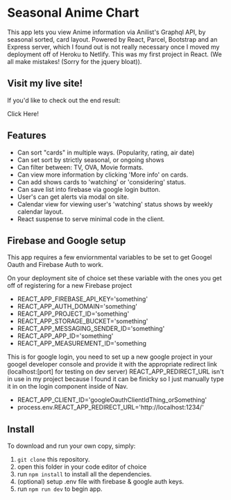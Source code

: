 # Seasonal Anime Chart

This app lets you view Anime information via Anilist's Graphql API, by seasonal sorted, card layout.
Powered by React, Parcel, Bootstrap and an Express server, which I found out is not really necessary once I moved my deployment off of Heroku to Netlify.
This was my first project in React.
(We all make mistakes! (Sorry for the jquery bloat)).

## Visit my live site!

If you'd like to check out the end result:

<link href="https://react-anime.netlify.app">Click Here!</link>

## Features

- Can sort "cards" in multiple ways. (Popularity, rating, air date)
- Can set sort by strictly seasonal, or ongoing shows
- Can filter between: TV, OVA, Movie formats.
- Can view more information by clicking 'More info' on cards.
- Can add shows cards to 'watching' or 'considering' status.
- Can save list into firebase via google login button.
- User's can get alerts via modal on site.
- Calendar view for viewing user's 'watching' status shows by weekly calendar layout.
- React suspense to serve minimal code in the client.

## Firebase and Google setup

This app requires a few enviornmental variables to be set to get Googel Oauth and Firebase Auth to work.

On your deployment site of choice set these variable with the ones you get off of registering for a new Firebase project

- REACT_APP_FIREBASE_API_KEY='something'
- REACT_APP_AUTH_DOMAIN='something'
- REACT_APP_PROJECT_ID='something'
- REACT_APP_STORAGE_BUCKET='something'
- REACT_APP_MESSAGING_SENDER_ID='something'
- REACT_APP_APP_ID='something'
- REACT_APP_MEASUREMENT_ID='something

This is for google login, you need to set up a new google project in your googel developer console and provide it with the appropriate redirect link (localhost:[port] for testing on dev server)
REACT_APP_REDIRECT_URL isn't in use in my project because I found it can be finicky so I just manually type it in on the login component inside of Nav.

- REACT_APP_CLIENT_ID='googleOauthClientIdThing_orSomething'
- process.env.REACT_APP_REDIRECT_URL='http://localhost:1234/'

## Install

To download and run your own copy, simply:

1.  `git clone` this repository.
2.  open this folder in your code editor of choice
3.  run `npm install` to install all the dependencies.
4.  (optional) setup .env file with firebase & google auth keys.
5.  run `npm run dev` to begin app.
